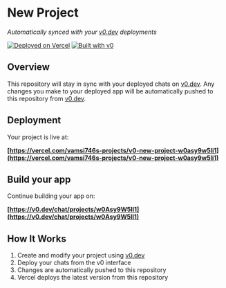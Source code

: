 # New Project

*Automatically synced with your [v0.dev](https://v0.dev) deployments*

[![Deployed on Vercel](https://img.shields.io/badge/Deployed%20on-Vercel-black?style=for-the-badge&logo=vercel)](https://vercel.com/vamsi746s-projects/v0-new-project-w0asy9w5li1)
[![Built with v0](https://img.shields.io/badge/Built%20with-v0.dev-black?style=for-the-badge)](https://v0.dev/chat/projects/w0Asy9W5lI1)

## Overview

This repository will stay in sync with your deployed chats on [v0.dev](https://v0.dev).
Any changes you make to your deployed app will be automatically pushed to this repository from [v0.dev](https://v0.dev).

## Deployment

Your project is live at:

**[https://vercel.com/vamsi746s-projects/v0-new-project-w0asy9w5li1](https://vercel.com/vamsi746s-projects/v0-new-project-w0asy9w5li1)**

## Build your app

Continue building your app on:

**[https://v0.dev/chat/projects/w0Asy9W5lI1](https://v0.dev/chat/projects/w0Asy9W5lI1)**

## How It Works

1. Create and modify your project using [v0.dev](https://v0.dev)
2. Deploy your chats from the v0 interface
3. Changes are automatically pushed to this repository
4. Vercel deploys the latest version from this repository